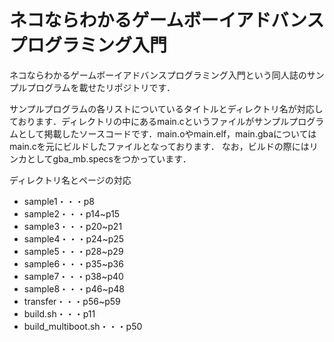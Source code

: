 # ネコならわかるゲームボーイアドバンスプログラミング入門

ネコならわかるゲームボーイアドバンスプログラミング入門という同人誌のサンプルプログラムを載せたリポジトリです．

サンプルプログラムの各リストについているタイトルとディレクトリ名が対応しております．ディレクトリの中にあるmain.cというファイルがサンプルプログラムとして掲載したソースコードです．main.oやmain.elf，main.gbaについてはmain.cを元にビルドしたファイルとなっております．
なお，ビルドの際にはリンカとしてgba_mb.specsをつかっています．

ディレクトリ名とページの対応

- sample1・・・p8
- sample2・・・p14~p15
- sample3・・・p20~p21
- sample4・・・p24~p25
- sample5・・・p28~p29
- sample6・・・p35~p36
- sample7・・・p38~p40
- sample8・・・p46~p48
- transfer・・・p56~p59
- build.sh・・・p11
- build_multiboot.sh・・・p50

